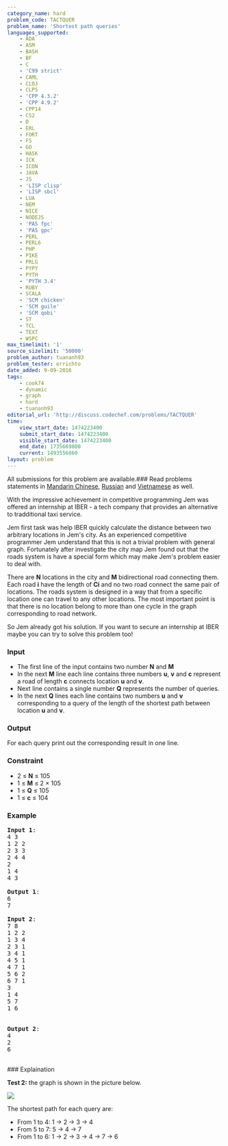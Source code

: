 ```yaml
---
category_name: hard
problem_code: TACTQUER
problem_name: 'Shortest path queries'
languages_supported:
    - ADA
    - ASM
    - BASH
    - BF
    - C
    - 'C99 strict'
    - CAML
    - CLOJ
    - CLPS
    - 'CPP 4.3.2'
    - 'CPP 4.9.2'
    - CPP14
    - CS2
    - D
    - ERL
    - FORT
    - FS
    - GO
    - HASK
    - ICK
    - ICON
    - JAVA
    - JS
    - 'LISP clisp'
    - 'LISP sbcl'
    - LUA
    - NEM
    - NICE
    - NODEJS
    - 'PAS fpc'
    - 'PAS gpc'
    - PERL
    - PERL6
    - PHP
    - PIKE
    - PRLG
    - PYPY
    - PYTH
    - 'PYTH 3.4'
    - RUBY
    - SCALA
    - 'SCM chicken'
    - 'SCM guile'
    - 'SCM qobi'
    - ST
    - TCL
    - TEXT
    - WSPC
max_timelimit: '1'
source_sizelimit: '50000'
problem_author: tuananh93
problem_tester: errichto
date_added: 9-09-2016
tags:
    - cook74
    - dynamic
    - graph
    - hard
    - tuananh93
editorial_url: 'http://discuss.codechef.com/problems/TACTQUER'
time:
    view_start_date: 1474223400
    submit_start_date: 1474223400
    visible_start_date: 1474223400
    end_date: 1735669800
    current: 1493556860
layout: problem
---
```

All submissions for this problem are available.###  Read problems statements in [Mandarin Chinese](http://www.codechef.com/download/translated/COOK74/mandarin/TACTQUER.pdf), [Russian](http://www.codechef.com/download/translated/COOK74/russian/TACTQUER.pdf) and [Vietnamese](http://www.codechef.com/download/translated/COOK74/vietnamese/TACTQUER.pdf) as well.

With the impressive achievement in competitive programming Jem was offered an internship at IBER - a tech company that provides an alternative to tradditional taxi service.

Jem first task was help IBER quickly calculate the distance between two arbitrary locations in Jem's city. As an experienced competitive programmer Jem understand that this is not a trivial problem with general graph. Fortunately after investigate the city map Jem found out that the roads system is have a special form which may make Jem's problem easier to deal with.

There are **N** locations in the city and **M** bidirectional road connecting them. Each road **i** have the length of **Ci** and no two road connect the same pair of locations. The roads system is designed in a way that from a specific location one can travel to any other locations. The most important point is that there is no location belong to more than one cycle in the graph corresponding to road network.

So Jem already got his solution. If you want to secure an internship at IBER maybe you can try to solve this problem too!

### Input

- The first line of the input contains two number **N** and **M**
- In the next **M** line each line contains three numbers **u**, **v** and **c** represent a road of length **c** connects location **u** and **v**.
- Next line contains a single number **Q** represents the number of queries.
- In the next **Q** lines each line contains two numbers **u** and **v** corresponding to a query of the length of the shortest path between location **u** and **v**.

### Output

For each query print out the corresponding result in one line.

### Constraint

- 2 ≤ **N** ≤ 105
- 1 ≤ **M** ≤ 2 × 105
- 1 ≤ **Q** ≤ 105
- 1 ≤ **c** ≤ 104
 

### Example

<pre>
<b>Input 1</b>:
4 3
1 2 2
2 3 3
2 4 4
2
1 4
4 3

<b>Output 1</b>:
6
7

<b>Input 2</b>:
7 8
1 2 2
1 3 4
2 3 1
3 4 1
4 5 1
4 7 1
5 6 2
6 7 1
3
1 4
5 7
1 6


<b>Output 2</b>:
4
2
6

</pre>### Explaination
**Test 2:** the graph is shown in the picture below.

![](http://www.codechef.com/download/upload/tactquer-example-2.png)

The shortest path for each query are:

- From 1 to 4: 1 -> 2 -> 3 -> 4
- From 5 to 7: 5 -> 4 -> 7
- From 1 to 6: 1 -> 2 -> 3 -> 4 -> 7 -> 6
